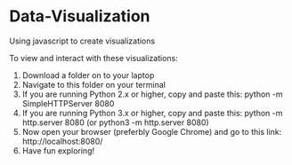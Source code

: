 # Data-Visualization
Using javascript to create visualizations

To view and interact with these visualizations:
 1. Download a folder on to your laptop
 2. Navigate to this folder on your terminal 
 3. If you are running Python 2.x or higher, copy and paste this:
        python -m SimpleHTTPServer 8080
 4. If you are running Python 3.x or higher, copy and paste this:
        python -m http.server 8080  (or python3 -m http.server 8080)
 5. Now open your browser (preferbly Google Chrome) and go to this link: 
        http://localhost:8080/
 6. Have fun exploring!
